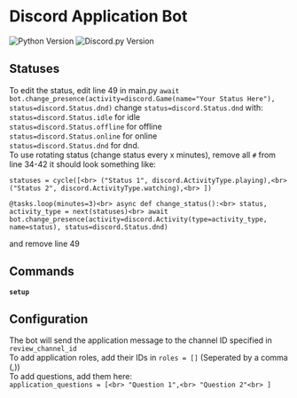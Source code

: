 # Discord Application Bot
![Python Version](https://img.shields.io/badge/python-3.8%2B-blue) ![Discord.py Version](https://img.shields.io/badge/discord.py-2.0%2B-orange)

## Statuses
To edit the status, edit line 49 in main.py `await bot.change_presence(activity=discord.Game(name="Your Status Here"), status=discord.Status.dnd)` change `status=discord.Status.dnd` with:<br>
`status=discord.Status.idle` for idle<br>
`status=discord.Status.offline` for offline<br>
`status=discord.Status.online` for online<br>
`status=discord.Status.dnd` for dnd.<br>
To use rotating status (change status every x minutes), remove all `#` from line 34-42 it should look something like:<br>

`statuses = cycle([<br>
    ("Status 1", discord.ActivityType.playing),<br>
    ("Status 2", discord.ActivityType.watching),<br>
])`<br>

`@tasks.loop(minutes=3)<br>
async def change_status():<br>
    status, activity_type = next(statuses)<br>
    await bot.change_presence(activity=discord.Activity(type=activity_type, name=status), status=discord.Status.dnd)`<br>
    
and remove line 49

## Commands
**`setup`**<br>

## Configuration
The bot will send the application message to the channel ID specified in `review_channel_id`<br>
To add application roles, add their IDs in `roles = []` (Seperated by a comma (,))<br>
To add questions, add them here:<br>
`application_questions = [<br>
    "Question 1",<br>
    "Question 2"<br>
]`<br>
